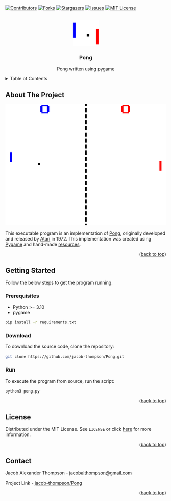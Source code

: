 <a name="readme-top"></a>


[![Contributors][contributors-shield]][contributors-url]
[![Forks][forks-shield]][forks-url]
[![Stargazers][stars-shield]][stars-url]
[![Issues][issues-shield]][issues-url]
[![MIT License][license-shield]][license-url]


<br />
<div align="center">
  <a href="https://github.com/jacob-thompson/Pong">
    <img src="data/gfx/icon.png" alt="Logo" width="80" height="80">
  </a>

  <h3 align="center">Pong</h3>

  <p align="center">
    Pong written using pygame
    <br />
  </p>
</div>


<details>
  <summary>Table of Contents</summary>
  <ol>
    <li>
      <a href="#about-the-project">About The Project</a>
      <ul>
      </ul>
    </li>
    <li>
      <a href="#getting-started">Getting Started</a>
      <ul>
        <li><a href="#prerequisites">Prerequisites</a></li>
        <li><a href="#download">Download</a></li>
        <li><a href="#run">Run</a></li>
      </ul>
    </li>
    <li><a href="#license">License</a></li>
    <li><a href="#contact">Contact</a></li>
  </ol>
</details>


## About The Project

[![Pong Screenshot][product-screenshot]](https://github.com/jacob-thompson/Pong)

This executable program is an implementation of [Pong](https://en.wikipedia.org/wiki/Pong), originally developed and released by [Atari](https://en.wikipedia.org/wiki/Atari,_Inc._(1972%E2%80%931992)) in 1972. This implementation was created using [Pygame](https://www.pygame.org/wiki/about) and hand-made [resources](https://github.com/jacob-thompson/Pong/tree/main/data).

<p align="right">(<a href="#readme-top">back to top</a>)</p>


## Getting Started

Follow the below steps to get the program running.

### Prerequisites

* Python >= 3.10
* pygame
```sh
pip install -r requirements.txt
```

### Download

To download the source code, clone the repository:
```sh
git clone https://github.com/jacob-thompson/Pong.git
```

### Run

To execute the program from source, run the script:
```sh
python3 pong.py
```

<p align="right">(<a href="#readme-top">back to top</a>)</p>


## License

Distributed under the MIT License. See `LICENSE` or click [here](https://github.com/jacob-thompson/Pong/blob/main/LICENSE) for more information.

<p align="right">(<a href="#readme-top">back to top</a>)</p>


## Contact

Jacob Alexander Thompson - jacobalthompson@gmail.com

Project Link - [jacob-thompson/Pong](https://github.com/jacob-thompson/Pong)

<p align="right">(<a href="#readme-top">back to top</a>)</p>


[contributors-shield]: https://img.shields.io/github/contributors/jacob-thompson/Pong.svg?style=flat
[contributors-url]: https://github.com/jacob-thompson/Pong/graphs/contributors
[forks-shield]: https://img.shields.io/github/forks/jacob-thompson/Pong.svg?style=flat
[forks-url]: https://github.com/jacob-thompson/Pong/network/members
[stars-shield]: https://img.shields.io/github/stars/jacob-thompson/Pong.svg?style=flat
[stars-url]: https://github.com/jacob-thompson/Pong/stargazers
[issues-shield]: https://img.shields.io/github/issues/jacob-thompson/Pong.svg?style=flat
[issues-url]: https://github.com/jacob-thompson/Pong/issues
[license-shield]: https://img.shields.io/github/license/jacob-thompson/Pong.svg?style=flat
[license-url]: https://github.com/jacob-thompson/Pong/blob/main/LICENSE
[product-screenshot]: data/gfx/screenshot.png
